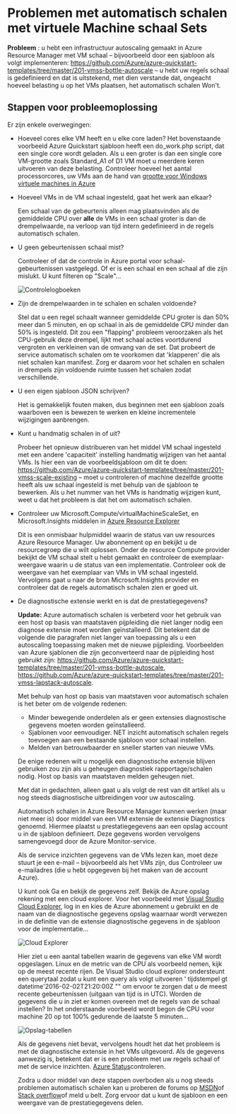 <properties
    pageTitle="Problemen met automatisch schalen met virtuele Machine schaal Sets | Microsoft Azure"
    description="Problemen met automatisch schalen met virtuele Machine schaal Sets. Begrijp de typische problemen en hoe deze op te lossen."
    services="virtual-machine-scale-sets"
    documentationCenter=""
    authors="gbowerman"
    manager="timlt"
    editor=""
    tags="azure-resource-manager"/>

<tags
    ms.service="virtual-machine-scale-sets"
    ms.workload="na"
    ms.tgt_pltfrm="windows"
    ms.devlang="na"
    ms.topic="article"
    ms.date="10/28/2016"
    ms.author="guybo"/>

# <a name="troubleshooting-autoscale-with-virtual-machine-scale-sets"></a>Problemen met automatisch schalen met virtuele Machine schaal Sets

**Probleem** : u hebt een infrastructuur autoscaling gemaakt in Azure Resource Manager met VM schaal – bijvoorbeeld door een sjabloon als volgt implementeren: https://github.com/Azure/azure-quickstart-templates/tree/master/201-vmss-bottle-autoscale – u hebt uw regels schaal is gedefinieerd en dat is uitstekend, met dien verstande dat, ongeacht hoeveel belasting u op het VMs plaatsen, het automatisch schalen Won't.

## <a name="troubleshooting-steps"></a>Stappen voor probleemoplossing

Er zijn enkele overwegingen:

- Hoeveel cores elke VM heeft en u elke core laden?
 Het bovenstaande voorbeeld Azure Quickstart sjabloon heeft een do_work.php script, dat een single core wordt geladen. Als u een groter is dan een single core VM-grootte zoals Standard_A1 of D1 VM moet u meerdere keren uitvoeren van deze belasting. Controleer hoeveel het aantal processorcores, uw VMs aan de hand van [grootte voor Windows virtuele machines in Azure](../virtual-machines/virtual-machines-windows-sizes.md)

- Hoeveel VMs in de VM schaal ingesteld, gaat het werk aan elkaar?

    Een schaal van de gebeurtenis alleen mag plaatsvinden als de gemiddelde CPU over **alle** de VMs in een schaal groter is dan de drempelwaarde, na verloop van tijd intern gedefinieerd in de regels automatisch schalen.

- U geen gebeurtenissen schaal mist?

    Controleer of dat de controle in Azure portal voor schaal-gebeurtenissen vastgelegd. Of er is een schaal en een schaal af die zijn mislukt. U kunt filteren op "Scale"...

    ![Controlelogboeken][audit]

- Zijn de drempelwaarden in te schalen en schalen voldoende?

    Stel dat u een regel schaalt wanneer gemiddelde CPU groter is dan 50% meer dan 5 minuten, en op schaal in als de gemiddelde CPU minder dan 50% is ingesteld. Dit zou een "flapping" probleem veroorzaken als het CPU-gebruik deze drempel, lijkt met schaal acties voortdurend vergroten en verkleinen van de omvang van de set. Dat probeert de service automatisch schalen om te voorkomen dat 'klapperen' die als niet schalen kan manifest. Zorg er daarom voor het schalen en schalen in drempels zijn voldoende ruimte tussen het schalen zodat verschillende.

- U een eigen sjabloon JSON schrijven?

    Het is gemakkelijk fouten maken, dus beginnen met een sjabloon zoals waarboven een is bewezen te werken en kleine incrementele wijzigingen aanbrengen. 

- Kunt u handmatig schalen in of uit?

    Probeer het opnieuw distribueren van het middel VM schaal ingesteld met een andere 'capaciteit' instelling handmatig wijzigen van het aantal VMs. Is hier een van de voorbeeldsjabloon om dit te doen: https://github.com/Azure/azure-quickstart-templates/tree/master/201-vmss-scale-existing – moet u controleren of machine dezelfde grootte heeft als uw schaal ingesteld is met behulp van de sjabloon te bewerken. Als u het nummer van het VMs is handmatig wijzigen kunt, weet u dat het probleem is dat het om automatisch schalen.

- Controleer uw Microsoft.Compute/virtualMachineScaleSet, en Microsoft.Insights middelen in [Azure Resource Explorer](https://resources.azure.com/)

    Dit is een onmisbaar hulpmiddel waarin de status van uw resources Azure Resource Manager. Uw abonnement op en bekijkt u de resourcegroep die u wilt oplossen. Onder de resource Compute provider bekijkt de VM schaal stelt u hebt gemaakt en controleer de exemplaar-weergave waarin u de status van een implementatie. Controleer ook de weergave van het exemplaar van VMs in VM schaal ingesteld. Vervolgens gaat u naar de bron Microsoft.Insights provider en controleer dat de regels automatisch schalen zien er goed uit.

- De diagnostische extensie werkt en is dat de prestatiegegevens?

    __Update:__ Azure automatisch schalen is verbeterd voor het gebruik van een host op basis van maatstaven pijpleiding die niet langer nodig een diagnose extensie moet worden geïnstalleerd. Dit betekent dat de volgende die paragrafen niet langer van toepassing als u een autoscaling toepassing maken met de nieuwe pijpleiding. Voorbeelden van Azure sjablonen die zijn geconverteerd naar de pijpleiding host gebruikt zijn: https://github.com/Azure/azure-quickstart-templates/tree/master/201-vmss-bottle-autoscale, https://github.com/Azure/azure-quickstart-templates/tree/master/201-vmss-lapstack-autoscale. 

    Met behulp van host op basis van maatstaven voor automatisch schalen is het beter om de volgende redenen:

    - Minder bewegende onderdelen als er geen extensies diagnostische gegevens moeten worden geïnstalleerd.
    - Sjablonen voor eenvoudiger. NET inzicht automatisch schalen regels toevoegen aan een bestaande sjabloon voor schaal instellen.
    - Melden van betrouwbaarder en sneller starten van nieuwe VMs.

    De enige redenen wilt u mogelijk een diagnostische extensie blijven gebruiken zou zijn als u geheugen diagnostiek rapportage/schalen nodig. Host op basis van maatstaven melden geheugen niet.

    Met dat in gedachten, alleen gaat u als volgt de rest van dit artikel als u nog steeds diagnostische uitbreidingen voor uw autoscaling.

    Automatisch schalen in Azure Resource Manager kunnen werken (maar niet meer is) door middel van een VM extensie de extensie Diagnostics genoemd. Hiermee plaatst u prestatiegegevens aan een opslag account u in de sjabloon definieert. Deze gegevens worden vervolgens samengevoegd door de Azure Monitor-service.

    Als de service inzichten gegevens van de VMs lezen kan, moet deze stuurt je een e-mail – bijvoorbeeld als het VMs zijn, dus Controleer uw e-mailadres (die u hebt opgegeven bij het maken van de account Azure).

    U kunt ook Ga en bekijk de gegevens zelf. Bekijk de Azure opslag rekening met een cloud explorer. Voor het voorbeeld met [Visual Studio Cloud Explorer](https://visualstudiogallery.msdn.microsoft.com/aaef6e67-4d99-40bc-aacf-662237db85a2), log in en kies de Azure abonnement u gebruikt en de naam van de diagnostische gegevens opslag waarnaar wordt verwezen in de definitie van de extensie diagnostische gegevens in de sjabloon voor de implementatie...

    ![Cloud Explorer][explorer]

    Hier ziet u een aantal tabellen waarin de gegevens van elke VM wordt opgeslagen. Linux en de metric van de CPU als voorbeeld nemen, kijk op de meest recente rijen. De Visual Studio cloud explorer ondersteunt een querytaal zodat u kunt een query als volgt uitvoeren ' tijdstempel gt datetime'2016-02-02T21:20:00Z "" om ervoor te zorgen dat u de meest recente gebeurtenissen (uitgaan van tijd is in UTC). Worden de gegevens die u in ziet er komen overeen met de regels van de schaal instellen? In het onderstaande voorbeeld wordt begon de CPU voor machine 20 op tot 100% gedurende de laatste 5 minuten...

    ![Opslag-tabellen][tables]

    Als de gegevens niet bevat, vervolgens houdt het dat het probleem is met de diagnostische extensie in het VMs uitgevoerd. Als de gegevens aanwezig is, betekent dat er is een probleem met uw regels schaal of met de service inzichten. [Azure Status](https://azure.microsoft.com/status/)controleren.

    Zodra u door middel van deze stappen overboden als u nog steeds problemen automatisch schalen kan u proberen de forums op [MSDN](https://social.msdn.microsoft.com/forums/azure/home?category=windowsazureplatform%2Cazuremarketplace%2Cwindowsazureplatformctp)of [Stack overflow](http://stackoverflow.com/questions/tagged/azure)of meld u belt. Zorg ervoor dat u kunt de sjabloon en een weergave van de prestatiegegevens delen.

[audit]: ./media/virtual-machine-scale-sets-troubleshoot/image3.png
[explorer]: ./media/virtual-machine-scale-sets-troubleshoot/image1.png
[tables]: ./media/virtual-machine-scale-sets-troubleshoot/image4.png

